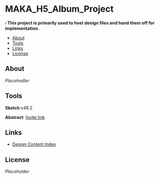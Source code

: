 # MAKA_H5_Album_Project

:information_source: **This project is primarily used to host design files and hand them off for implementation.** 

- [About](#about)
- [Tools](#Tools)
- [Links](#links)
- [License](#license)

<!-- END doctoc generated TOC please keep comment here to allow auto update -->

## About

*Placehodler*

## Tools

**Sketch**:v48.2

**Abstract**: [Invite link](https://app.goabstract.com/invitations/b57e4c66501bd1d17e5229d7eda888199603b087f1c39d9971e13c907d536b92)

## Links

- [Design Content Index](http://www.martinrgb.com/MAKA_H5_Album_Project/)

## License

*Placeholder*

